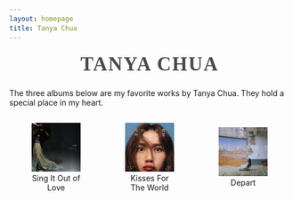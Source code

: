 ```yaml
---
layout: homepage
title: Tanya Chua
---
```


<h1 style="font-family: 'Georgia', 'Times New Roman', serif; font-size: 2.5em; color: #4a4a4a; text-align: center; margin-top: 20px; letter-spacing: 2px; text-transform: uppercase;">Tanya Chua</h1>


The three albums below are my favorite works by Tanya Chua. They hold a special place in my heart.

<div style="display: flex; justify-content: space-between; align-items: center; text-align: center;">
  <figure style="width: 30%;">
    <a href="assets/img/shuodaoai-large.jpg" target="_blank">
      <img src="assets/img/shuodaoai.jpg" alt="Album cover of Tanya Chua's 'Sing It Out of Love'" style="width: 100%;"/>
    </a>
    <figcaption>Sing It Out of Love</figcaption>
  </figure>
  <figure style="width: 30%;">
    <a href="assets/img/shiwen-large.jpg" target="_blank">
      <img src="assets/img/shiwen.jpg" alt="Album cover of Tanya Chua's 'Kisses For The World'" style="width: 100%;"/>
    </a>
    <figcaption>Kisses For The World</figcaption>
  </figure>
  <figure style="width: 30%;">
    <a href="assets/img/depart-large.jpg" target="_blank">
      <img src="assets/img/depart.jpg" alt="Album cover of Tanya Chua's 'Depart'" style="width: 100%;"/>
    </a>
    <figcaption>Depart</figcaption>
  </figure>
</div>

